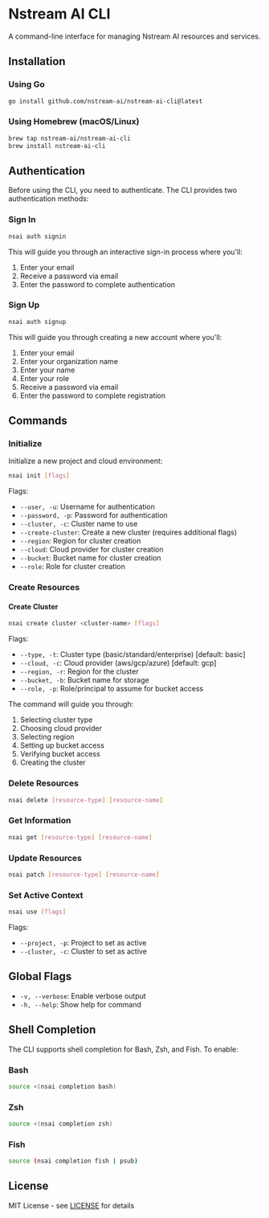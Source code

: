 # Nstream AI CLI

A command-line interface for managing Nstream AI resources and services.

## Installation

### Using Go

```bash
go install github.com/nstream-ai/nstream-ai-cli@latest
```

### Using Homebrew (macOS/Linux)

```bash
brew tap nstream-ai/nstream-ai-cli
brew install nstream-ai-cli
```

## Authentication

Before using the CLI, you need to authenticate. The CLI provides two authentication methods:

### Sign In

```bash
nsai auth signin
```

This will guide you through an interactive sign-in process where you'll:
1. Enter your email
2. Receive a password via email
3. Enter the password to complete authentication

### Sign Up

```bash
nsai auth signup
```

This will guide you through creating a new account where you'll:
1. Enter your email
2. Enter your organization name
3. Enter your name
4. Enter your role
5. Receive a password via email
6. Enter the password to complete registration

## Commands

### Initialize

Initialize a new project and cloud environment:

```bash
nsai init [flags]
```

Flags:
- `--user, -u`: Username for authentication
- `--password, -p`: Password for authentication
- `--cluster, -c`: Cluster name to use
- `--create-cluster`: Create a new cluster (requires additional flags)
- `--region`: Region for cluster creation
- `--cloud`: Cloud provider for cluster creation
- `--bucket`: Bucket name for cluster creation
- `--role`: Role for cluster creation

### Create Resources

#### Create Cluster

```bash
nsai create cluster <cluster-name> [flags]
```

Flags:
- `--type, -t`: Cluster type (basic/standard/enterprise) [default: basic]
- `--cloud, -c`: Cloud provider (aws/gcp/azure) [default: gcp]
- `--region, -r`: Region for the cluster
- `--bucket, -b`: Bucket name for storage
- `--role, -p`: Role/principal to assume for bucket access

The command will guide you through:
1. Selecting cluster type
2. Choosing cloud provider
3. Selecting region
4. Setting up bucket access
5. Verifying bucket access
6. Creating the cluster

### Delete Resources

```bash
nsai delete [resource-type] [resource-name]
```

### Get Information

```bash
nsai get [resource-type] [resource-name]
```

### Update Resources

```bash
nsai patch [resource-type] [resource-name]
```

### Set Active Context

```bash
nsai use [flags]
```

Flags:
- `--project, -p`: Project to set as active
- `--cluster, -c`: Cluster to set as active

## Global Flags

- `-v, --verbose`: Enable verbose output
- `-h, --help`: Show help for command

## Shell Completion

The CLI supports shell completion for Bash, Zsh, and Fish. To enable:

### Bash

```bash
source <(nsai completion bash)
```

### Zsh

```bash
source <(nsai completion zsh)
```

### Fish

```bash
source (nsai completion fish | psub)
```

## License

MIT License - see [LICENSE](LICENSE) for details